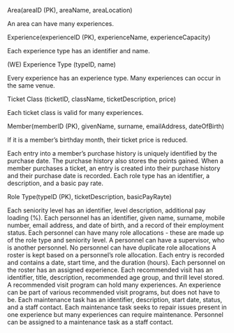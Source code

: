 Area(areaID (PK), areaName, areaLocation)

An area can have many experiences. 

Experience(experienceID (PK), experienceName, experienceCapacity)

Each experience type has an identifier and name. 

(WE) Experience Type (typeID, name)

Every experience has an experience type. 
Many experiences can occur in the same venue. 


Ticket Class (ticketID, className, ticketDescription, price)

Each ticket class is valid for many experiences.


Member(memberID (PK), givenName, surname, emailAddress, dateOfBirth)

If it is a member’s birthday month, their ticket price is reduced. 

Each entry into a member’s purchase history is uniquely identified by the purchase date. The purchase history also stores the points gained.
When a member purchases a ticket, an entry is created into their purchase history and their purchase date is recorded. 
Each role type has an identifier, a description, and a basic pay rate.

Role Type(typeID (PK), ticketDescription, basicPayRayte)

Each seniority level has an identifier, level description, additional pay loading (%).
Each personnel has an identifier, given name, surname, mobile number, email address, and date of birth, and a record of their employment status. 
Each personnel can have many role allocations - these are made up of the role type and seniority level. 
A personnel can have a supervisor, who is another personnel. 
No personnel can have duplicate role allocations
A roster is kept based on a personnel’s role allocation. Each entry is recorded and contains a date, start time, and the duration (hours). 
Each personnel on the roster has an assigned experience. 
Each recommended visit has an identifier, title, description, recommended age group, and thrill level stored.
A recommended visit program can hold many experiences. 
An experience can be part of various recommended visit programs, but does not have to be. 
Each maintenance task has an identifier, description, start date, status, and a staff contact. 
Each maintenance task seeks to repair issues present in one experience but many experiences can require maintenance. 
Personnel can be assigned to a maintenance task as a staff contact.
